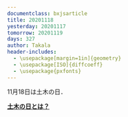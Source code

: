 ```yaml
---
documentclass: bxjsarticle
title: 20201118
yesterday: 20201117
tomorrow: 20201119
days: 327
author: Takala
header-includes:
  - \usepackage[margin=1in]{geometry}
  - \usepackage[ISO]{diffcoeff}
  - \usepackage{pxfonts}
---
```




11月18日は土木の日．


**[土木の日とは？](http://www.jsce.or.jp/committee/day/index.html)**


